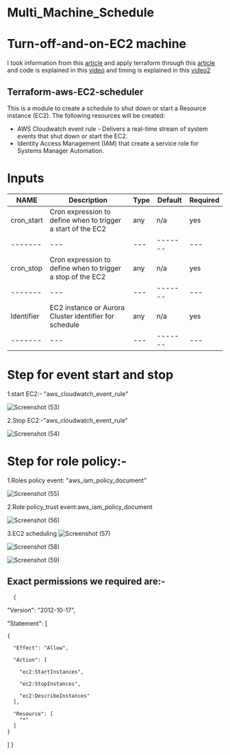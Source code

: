 # Multi_Machine_Schedule
# Turn-off-and-on-EC2 machine
I took information from this [article](https://dnx.solutions/reducing-aws-costs-by-turning-off-development-environments-at-night-the-easy-way-without-lambda/)
and apply terraform through this [article](https://github.com/DNXLabs/terraform-aws-rds-scheduler) and code is explained in this [video](https://shorthillstech-my.sharepoint.com/personal/kapil_jain_shorthillstech_com/_layouts/15/onedrive.aspx?ga=1&id=%2Fpersonal%2Fkapil%5Fjain%5Fshorthillstech%5Fcom%2FDocuments%2FTraining%2FDevOps%2FProjects%2Fmachine%20scheduling%5Fkaumudi%2Emp4&parent=%2Fpersonal%2Fkapil%5Fjain%5Fshorthillstech%5Fcom%2FDocuments%2FTraining%2FDevOps%2FProjects) and timing is explained in this  [video2](https://shorthillstech-my.sharepoint.com/personal/kapil_jain_shorthillstech_com/_layouts/15/onedrive.aspx?ga=1&id=%2Fpersonal%2Fkapil%5Fjain%5Fshorthillstech%5Fcom%2FDocuments%2FTraining%2FDevOps%2FProjects%2Fmachine%5Fschedule%5Fkaumudi%2Emp4&parent=%2Fpersonal%2Fkapil%5Fjain%5Fshorthillstech%5Fcom%2FDocuments%2FTraining%2FDevOps%2FProjects)
## Terraform-aws-EC2-scheduler
This is a module to create a schedule to shut down or start a Resource instance (EC2).
The following resources will be created:
- AWS Cloudwatch event rule - Delivers a real-time stream of system events that shut down or start the EC2.
- Identity Access Management (IAM) that create a service role for Systems Manager Automation.


# Inputs

| NAME | Description  | Type|  Default| Required | 
|---------| ------------------| --- | ------- | --- | 
| cron_start |Cron expression to define when to trigger a start of the EC2 | any | n/a| yes | 
|------- | --- | --- | ------- | --- | 
| cron_stop|Cron expression to define when to trigger a stop of the EC2  | any | n/a | yes| 
|------- | --- | --- | ------- | --- | 
| Identifier | EC2 instance or Aurora Cluster identifier for schedule| any | n/a| yes | 
|------- | --- | --- | ------- | --- |

# Step for event start and stop
1.start EC2:- "aws_cloudwatch_event_rule" 

![Screenshot (53)](https://user-images.githubusercontent.com/109335469/206841454-6b82212a-943b-4443-a902-5ea3c9914d57.png)

2.Stop EC2:-"aws_cloudwatch_event_rule" 

![Screenshot (54)](https://user-images.githubusercontent.com/109335469/206841471-c8cc2702-df32-41ce-bef4-7a1261e87f4e.png)

# Step for role policy:-
1.Roles policy event: "aws_iam_policy_document"

![Screenshot (55)](https://user-images.githubusercontent.com/109335469/206841630-4538c95a-ece3-476e-80f8-36d0d32f8bef.png)

2.Role policy_trust event:aws_iam_policy_document

![Screenshot (56)](https://user-images.githubusercontent.com/109335469/206841665-92edf001-98ff-4fd2-9e49-a7a24bb56f6c.png)

3.EC2 scheduling
![Screenshot (57)](https://user-images.githubusercontent.com/109335469/206841697-19111d15-58b4-4bbb-93c0-c83ca1354530.png)

![Screenshot (58)](https://user-images.githubusercontent.com/109335469/206842572-07abc5bd-f606-4c23-afff-8acd082f7278.png)

![Screenshot (59)](https://user-images.githubusercontent.com/109335469/206842583-8c7c9880-1eec-4a7b-b03e-12989d3394dd.png)


## Exact permissions we required are:-

      {
      
  "Version": "2012-10-17",
  
  "Statement": [
  
    {
    
      "Effect": "Allow",
      
      "Action": [
      
        "ec2:StartInstances",
        
        "ec2:StopInstances",
        
        "ec2:DescribeInstances"
      ],
      
      "Resource": [
        "*"
      ]
    }
  ]
}

